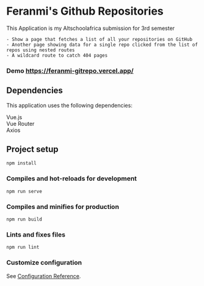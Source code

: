 # Feranmi's Github Repositories
This Application is my Altschoolafrica submission for 3rd semester

    - Show a page that fetches a list of all your repositories on GitHub
    - Another page showing data for a single repo clicked from the list of repos using nested routes
    - A wildcard route to catch 404 pages

### Demo https://feranmi-gitrepo.vercel.app/

## Dependencies
This application uses the following dependencies:

Vue.js\
Vue Router\
Axios


## Project setup
```
npm install
```

### Compiles and hot-reloads for development
```
npm run serve
```

### Compiles and minifies for production
```
npm run build
```

### Lints and fixes files
```
npm run lint
```

### Customize configuration
See [Configuration Reference](https://cli.vuejs.org/config/).
